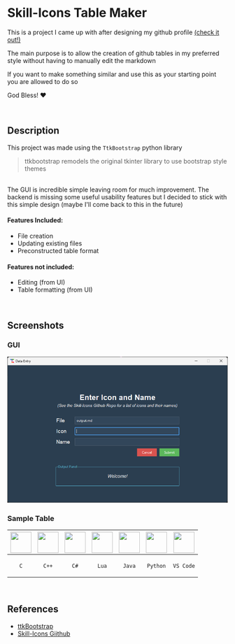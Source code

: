 # Skill-Icons Table Maker
This is a project I came up with after designing my github profile [(check it out!)](https://github.com/JavonPeart)

The main purpose is to allow the creation of github tables in my preferred style without having to manually edit the markdown

If you want to make something similar and use this as your starting point you are allowed to do so

God Bless! ❤️

<br>

## Description
This project was made using the `TtkBootstrap` python library
> ttkbootstrap remodels the original tkinter library to use bootstrap style themes

<br>
The GUI is incredible simple leaving room for much improvement. The backend is missing some useful usability features but I decided to stick with this simple design (maybe I'll come back to this in the future)

#### Features Included:
* File creation
* Updating existing files
* Preconstructed table format

#### Features not included:
* Editing (from UI)
* Table formatting (from UI)

<br>

## Screenshots

<h3>GUI</h3>
<img src="gui.png" alt="Alt text" style="width: 600px; height: auto;">

<br>

<h3>Sample Table</h3>

| <img align="center" height="48px" width="48px" src="https://skillicons.dev/icons?i=c"/> | <img align="center" height="48px" width="48px" src="https://skillicons.dev/icons?i=cpp"/> | <img align="center" height="48px" width="48px" src="https://skillicons.dev/icons?i=cs"/> | <img align="center" height="48px" width="48px" src="https://skillicons.dev/icons?i=lua"/> | <img align="center" height="48px" width="48px" src="https://skillicons.dev/icons?i=java"/> | <img align="center" height="48px" width="48px" src="https://skillicons.dev/icons?i=python"/> | <img align="center" height="48px" width="48px" src="https://skillicons.dev/icons?i=vscode"/> 
|---|---|---|---|---|---|---
| <p align="center"> `C` </p> | <p align="center"> `C++` </p> | <p align="center"> `C#` </p> | <p align="center"> `Lua` </p> | <p align="center"> `Java` </p> | <p align="center"> `Python` </p> | <p align="center"> `VS Code` </p> 

<br>

## References
- [ttkBootstrap](https://ttkbootstrap.readthedocs.io/en/latest/)
- [Skill-Icons Giithub](https://github.com/tandpfun/skill-icons#readme)
